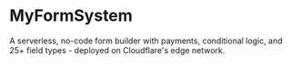 # MyFormSystem
A serverless, no-code form builder with payments, conditional logic, and 25+ field types - deployed on Cloudflare's edge network.
